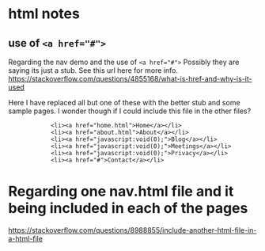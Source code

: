 # html notes

## use of `<a href="#">`
Regarding the nav demo and the use of `<a href="#">`  Possibly they are saying its
just a stub.  See this url here for more info. https://stackoverflow.com/questions/4855168/what-is-href-and-why-is-it-used

Here I have replaced all but one of these with the better stub and some sample pages.
I wonder though if I could include this file in the other files?
```
            <li><a href="home.html">Home</a></li>
            <li><a href="about.html">About</a></li>
            <li><a href="javascript:void(0);">Blog</a></li>
            <li><a href="javascript:void(0);">Meetings</a></li>
            <li><a href="javascript:void(0);">Privacy</a></li>
            <li><a href="#">Contact</a></li>
```

# Regarding one nav.html file and it being included in each of the pages

https://stackoverflow.com/questions/8988855/include-another-html-file-in-a-html-file



